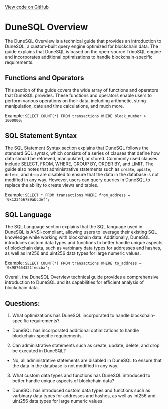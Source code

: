 [View code on GitHub](https://dune.com/docs/query/DuneSQL-reference/index.md)

# DuneSQL Overview

The DuneSQL Overview is a technical guide that provides an introduction to DuneSQL, a custom-built query engine optimized for blockchain data. The guide explains that DuneSQL is based on the open-source TrinoSQL engine and incorporates additional optimizations to handle blockchain-specific requirements. 

## Functions and Operators

This section of the guide covers the wide array of functions and operators that DuneSQL provides. These functions and operators enable users to perform various operations on their data, including arithmetic, string manipulation, date and time calculations, and much more. 

Example: `SELECT COUNT(*) FROM transactions WHERE block_number > 1000000;`

## SQL Statement Syntax

The SQL Statement Syntax section explains that DuneSQL follows the standard SQL syntax, which consists of a series of clauses that define how data should be retrieved, manipulated, or stored. Commonly used clauses include SELECT, FROM, WHERE, GROUP BY, ORDER BY, and LIMIT. The guide also notes that administrative statements such as `create`, `update`, `delete`, and `drop` are disabled to ensure that the data in the database is not modified in any way. However, users can query queries in DuneSQL to replace the ability to create views and tables. 

Example: `SELECT * FROM transactions WHERE from_address = '0x123456789abcdef';`

## SQL Language

The SQL Language section explains that the SQL language used in DuneSQL is ANSI-compliant, allowing users to leverage their existing SQL knowledge while working with blockchain data. Additionally, DuneSQL introduces custom data types and functions to better handle unique aspects of blockchain data, such as varbinary data types for addresses and hashes, as well as int256 and uint256 data types for large numeric values. 

Example: `SELECT COUNT(*) FROM transactions WHERE to_address = '0x987654321fedcba';`

Overall, the DuneSQL Overview technical guide provides a comprehensive introduction to DuneSQL and its capabilities for efficient analysis of blockchain data.
## Questions: 
 1. What optimizations has DuneSQL incorporated to handle blockchain-specific requirements?
- DuneSQL has incorporated additional optimizations to handle blockchain-specific requirements.

2. Can administrative statements such as create, update, delete, and drop be executed in DuneSQL?
- No, all administrative statements are disabled in DuneSQL to ensure that the data in the database is not modified in any way.

3. What custom data types and functions has DuneSQL introduced to better handle unique aspects of blockchain data?
- DuneSQL has introduced custom data types and functions such as varbinary data types for addresses and hashes, as well as int256 and uint256 data types for large numeric values.